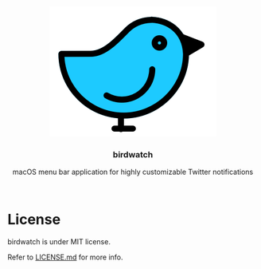 <p align="center">
	<img src="./Assets/logo.png">
  <h3 align="center">birdwatch</h3>
	<p align="center">
		macOS menu bar application for highly customizable Twitter notifications
	</p>
</p>
<br>

# License

birdwatch is under MIT license.

Refer to [LICENSE.md](./LICENSE.md) for more info.
